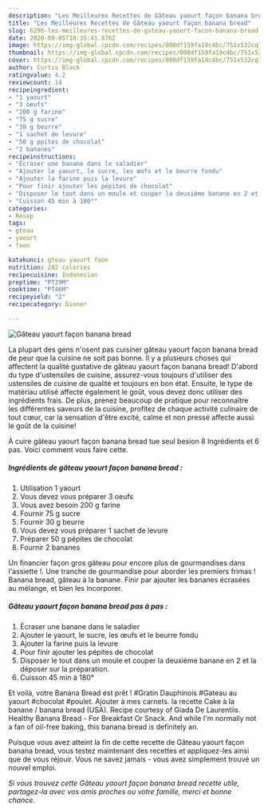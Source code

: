 ```yaml
---
description: "Les Meilleures Recettes de Gâteau yaourt façon banana bread"
title: "Les Meilleures Recettes de Gâteau yaourt façon banana bread"
slug: 6296-les-meilleures-recettes-de-gateau-yaourt-facon-banana-bread
date: 2020-09-05T10:35:41.876Z
image: https://img-global.cpcdn.com/recipes/000df159fa19c4bc/751x532cq70/gateau-yaourt-facon-banana-bread-photo-principale-de-la-recette.jpg
thumbnail: https://img-global.cpcdn.com/recipes/000df159fa19c4bc/751x532cq70/gateau-yaourt-facon-banana-bread-photo-principale-de-la-recette.jpg
cover: https://img-global.cpcdn.com/recipes/000df159fa19c4bc/751x532cq70/gateau-yaourt-facon-banana-bread-photo-principale-de-la-recette.jpg
author: Curtis Black
ratingvalue: 4.2
reviewcount: 14
recipeingredient:
- "1 yaourt"
- "3 oeufs"
- "200 g farine"
- "75 g sucre"
- "30 g beurre"
- "1 sachet de levure"
- "50 g ppites de chocolat"
- "2 bananes"
recipeinstructions:
- "Écraser une banane dans le saladier"
- "Ajouter le yaourt, le sucre, les œufs et le beurre fondu"
- "Ajouter la farine puis la levure"
- "Pour finir ajouter les pépites de chocolat"
- "Disposer le tout dans un moule et couper la deuxième banane en 2 et la déposer sur la préparation."
- "Cuisson 45 min à 180°"
categories:
- Resep
tags:
- gteau
- yaourt
- faon

katakunci: gteau yaourt faon 
nutrition: 282 calories
recipecuisine: Indonesian
preptime: "PT29M"
cooktime: "PT46M"
recipeyield: "2"
recipecategory: Dinner

---
```



![Gâteau yaourt façon banana bread](https://img-global.cpcdn.com/recipes/000df159fa19c4bc/751x532cq70/gateau-yaourt-facon-banana-bread-photo-principale-de-la-recette.jpg)

La plupart des gens n'osent pas cuisiner gâteau yaourt façon banana bread de peur que la cuisine ne soit pas bonne. Il y a plusieurs choses qui affectent la qualité gustative de gâteau yaourt façon banana bread! D'abord du type d'ustensiles de cuisine, assurez-vous toujours d'utiliser des ustensiles de cuisine de qualité et toujours en bon état. Ensuite, le type de matériau utilisé affecte également le goût, vous devez donc utiliser des ingrédients frais. De plus, prenez beaucoup de pratique pour reconnaître les différentes saveurs de la cuisine, profitez de chaque activité culinaire de tout cœur, car la sensation d'être excité, calme et non pressé affecte aussi le goût de la cuisine!

<!--inarticleads1-->

À cuire gâteau yaourt façon banana bread tue seul besion 8 Ingrédients et 6 pas. Voici comment vous faire cette.

##### Ingrédients de gâteau yaourt façon banana bread :

1. Utilisation 1 yaourt
1. Vous devez vous préparer 3 oeufs
1. Vous avez besoin 200 g farine
1. Fournir 75 g sucre
1. Fournir 30 g beurre
1. Vous devez vous préparer 1 sachet de levure
1. Préparer 50 g pépites de chocolat
1. Fournir 2 bananes


Un financier façon gros gâteau pour encore plus de gourmandises dans l&#39;assiette !. Une tranche de gourmandise pour aborder les premiers frimas ! Banana bread, gâteau à la banane. Finir par ajouter les bananes écrasées au mélange, et bien les incorporer. 

<!--inarticleads2-->

##### Gâteau yaourt façon banana bread pas à pas :

1. Écraser une banane dans le saladier
1. Ajouter le yaourt, le sucre, les œufs et le beurre fondu
1. Ajouter la farine puis la levure
1. Pour finir ajouter les pépites de chocolat
1. Disposer le tout dans un moule et couper la deuxième banane en 2 et la déposer sur la préparation.
1. Cuisson 45 min à 180°


Et voilà, votre Banana Bread est prêt ! #Gratin Dauphinois #Gateau au yaourt #chocolat #poulet. Ajouter à mes carnets. la recette Cake à la banane / banana bread (USA). Recipe courtesy of Giada De Laurentiis. Healthy Banana Bread - For Breakfast Or Snack. And while I&#39;m normally not a fan of oil-free baking, this banana bread is definitely an. 

<!--inarticleads1-->

<p>
Puisque vous avez atteint la fin de cette recette de Gâteau yaourt façon banana bread, vous testez maintenant des recettes et appliquez-les ainsi que de vous réjouir. Vous ne savez jamais - vous avez simplement trouvé un nouvel emploi.
</p>

<p>
<i>Si vous trouvez cette Gâteau yaourt façon banana bread recette utile, partagez-la avec vos amis proches ou votre famille, merci et bonne chance.</i>
</p>
